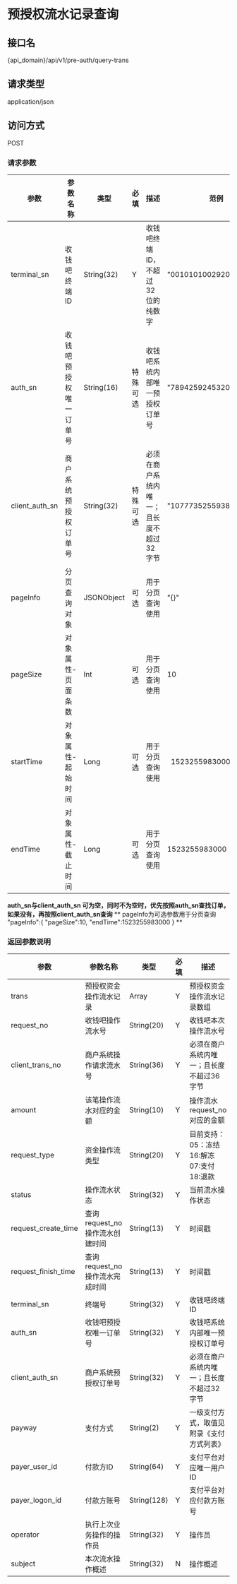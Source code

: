 # 预授权流水记录查询

## 接口名
{api_domain}/api/v1/pre-auth/query-trans
## 请求类型
application/json
## 访问方式
POST
### 请求参数


| 参数 | 参数名称 | 类型 | 必填 | 描述 | 范例 |
| --- | --- | --- | --- | --- | --- |
| terminal\_sn | 收钱吧终端ID | String\(32\) | Y | 收钱吧终端ID，不超过32位的纯数字 | "00101010029201012912" |
| auth\_sn | 收钱吧预授权唯一订单号 | String\(16\) | 特殊可选 | 收钱吧系统内部唯一预授权订单号 | "7894259245320979"|
| client\_auth\_sn | 商户系统预授权订单号 | String\(32\) | 特殊可选 | 必须在商户系统内唯一；且长度不超过32字节 | "1077735255938023" |
| pageInfo  | 分页查询对象 | JSONObject | 可选 | 用于分页查询使用 | "{}"|
| pageSize  | 对象属性-页面条数 | Int | 可选 | 用于分页查询使用 | 10 |
| startTime | 对象属性-起始时间 | Long | 可选 | 用于分页查询使用 |   1523255983000 |
| endTime   | 对象属性-截止时间 | Long | 可选 | 用于分页查询使用  |  1523255983000 |
**auth\_sn与client\_auth\_sn 可为空，同时不为空时，优先按照auth\_sn查找订单，如果没有，再按照client\_auth\_sn查询**
**
pageInfo为可选参数用于分页查询
"pageInfo":{
		"pageSize":10,
		"endTime":1523255983000
	}
**


### 返回参数说明

| 参数 | 参数名称 | 类型 | 必填 | 描述 | 范例 |
| --- | --- | --- | --- | --- | --- |
| trans | 预授权资金操作流水记录 | Array | Y | 预授权资金操作流水记录数组 | [] |
| request\_no | 收钱吧操作流水号 | String\(20\) | Y | 收钱吧本次操作流水号 | "15154048770704543281" |
| client\_trans\_no | 商户系统操作请求流水号 | String\(36\) | Y | 必须在商户系统内唯一；且长度不超过36字节 | "201802091001001" |
| amount | 该笔操作流水对应的金额 | String\(10\) | Y | 操作流水request\_no对应的金额 | "100" |
| request\_type | 资金操作流类型 | String\(20\) | Y | 目前支持： 05：冻结  16:解冻  07:支付 18:退款 | "05" |
| status | 操作流水状态 | String\(32\) | Y | 当前流水操作状态 | "SUCCESS" |
| request\_create\_time | 查询request\_no操作流水创建时间 | String\(13\) | Y | 时间戳 | "1449646835244" |
| request\_finish\_time | 查询request\_no操作流水完成时间 | String\(13\) | Y | 时间戳 | "1449646835244" |
| terminal\_sn | 终端号 | String\(32\) | Y | 收钱吧终端ID | "01939202039923029" |
| auth\_sn | 收钱吧预授权唯一订单号 | String\(32\) | Y | 收钱吧系统内部唯一预授权订单号 | "7894259245320979"|
| client\_auth\_sn | 商户系统预授权订单号 | String\(32\) | Y | 必须在商户系统内唯一；且长度不超过32字节 | "1077735255938023" |
| payway | 支付方式 | String\(2\) | Y | 一级支付方式，取值见附录《支付方式列表》 | "1" |
| payer\_user\_id | 付款方ID | String\(64\) | Y | 支付平台对应唯一用户ID | "2088402019148643" |
| payer\_logon\_id | 付款方账号 | String\(128\) | Y | 支付平台对应付款方账号 | "134**3920" |
| operator | 执行上次业务操作的操作员 | String\(32\) | Y | 操作员 | Obama |
| subject | 本次流水操作概述 | String\(32\) | N | 操作概述 | "租车订单-预授权" |


